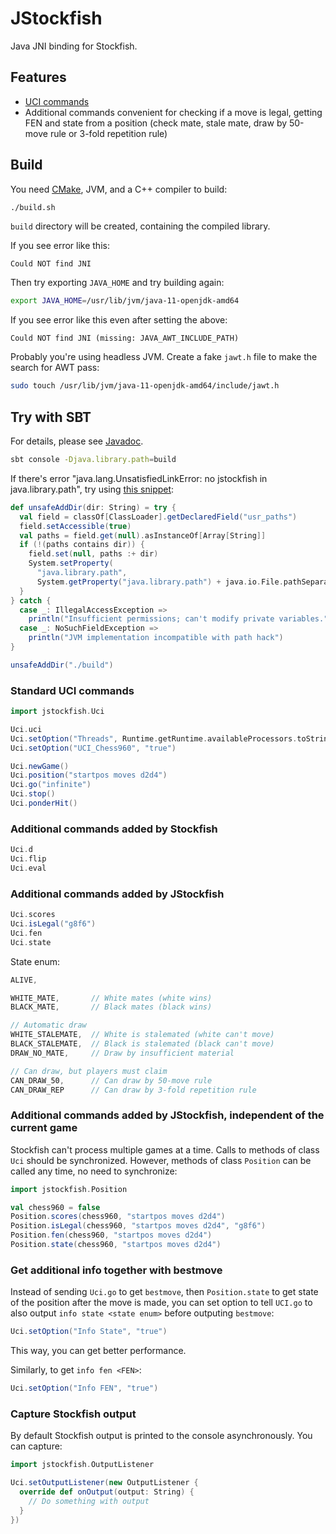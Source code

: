 # JStockfish

Java JNI binding for Stockfish.

## Features

* [UCI commands](https://github.com/ngocdaothanh/JStockfish/blob/jni/engine-interface.txt)
* Additional commands convenient for checking if a move is legal, getting FEN
  and state from a position (check mate, stale mate, draw by 50-move rule or
  3-fold repetition rule)

## Build

You need [CMake](http://www.cmake.org/), JVM, and a C++ compiler to build:

```sh
./build.sh
```

`build` directory will be created, containing the compiled library.

If you see error like this:

```
Could NOT find JNI
```

Then try exporting `JAVA_HOME` and try building again:

```sh
export JAVA_HOME=/usr/lib/jvm/java-11-openjdk-amd64
```

If you see error like this even after setting the above:

```
Could NOT find JNI (missing: JAVA_AWT_INCLUDE_PATH)
```

Probably you're using headless JVM.
Create a fake `jawt.h` file to make the search for AWT pass:

```sh
sudo touch /usr/lib/jvm/java-11-openjdk-amd64/include/jawt.h
```

## Try with SBT

For details, please see [Javadoc](http://ngocdaothanh.github.io/JStockfish/).

```sh
sbt console -Djava.library.path=build
```

If there's error
"java.lang.UnsatisfiedLinkError: no jstockfish in java.library.path",
try using [this snippet](http://www.scala-lang.org/old/node/7542):

```scala
def unsafeAddDir(dir: String) = try {
  val field = classOf[ClassLoader].getDeclaredField("usr_paths")
  field.setAccessible(true)
  val paths = field.get(null).asInstanceOf[Array[String]]
  if (!(paths contains dir)) {
    field.set(null, paths :+ dir)
    System.setProperty(
      "java.library.path",
      System.getProperty("java.library.path") + java.io.File.pathSeparator + dir)
  }
} catch {
  case _: IllegalAccessException =>
    println("Insufficient permissions; can't modify private variables.")
  case _: NoSuchFieldException =>
    println("JVM implementation incompatible with path hack")
}

unsafeAddDir("./build")
```

### Standard UCI commands

```scala
import jstockfish.Uci

Uci.uci
Uci.setOption("Threads", Runtime.getRuntime.availableProcessors.toString)
Uci.setOption("UCI_Chess960", "true")

Uci.newGame()
Uci.position("startpos moves d2d4")
Uci.go("infinite")
Uci.stop()
Uci.ponderHit()
```

### Additional commands added by Stockfish

```scala
Uci.d
Uci.flip
Uci.eval
```

### Additional commands added by JStockfish

```scala
Uci.scores
Uci.isLegal("g8f6")
Uci.fen
Uci.state
```

State enum:

```java
ALIVE,

WHITE_MATE,       // White mates (white wins)
BLACK_MATE,       // Black mates (black wins)

// Automatic draw
WHITE_STALEMATE,  // White is stalemated (white can't move)
BLACK_STALEMATE,  // Black is stalemated (black can't move)
DRAW_NO_MATE,     // Draw by insufficient material

// Can draw, but players must claim
CAN_DRAW_50,      // Can draw by 50-move rule
CAN_DRAW_REP      // Can draw by 3-fold repetition rule
```

### Additional commands added by JStockfish, independent of the current game

Stockfish can't process multiple games at a time. Calls to methods of class
`Uci` should be synchronized. However, methods of class `Position` can be called
any time, no need to synchronize:

```scala
import jstockfish.Position

val chess960 = false
Position.scores(chess960, "startpos moves d2d4")
Position.isLegal(chess960, "startpos moves d2d4", "g8f6")
Position.fen(chess960, "startpos moves d2d4")
Position.state(chess960, "startpos moves d2d4")
```

### Get additional info together with bestmove

Instead of sending `Uci.go` to get `bestmove`, then `Position.state` to get
state of the position after the move is made, you can set option to tell `UCI.go`
to also output `info state <state enum>` before outputing `bestmove`:

```scala
Uci.setOption("Info State", "true")
```

This way, you can get better performance.

Similarly, to get `info fen <FEN>`:

```scala
Uci.setOption("Info FEN", "true")
```

### Capture Stockfish output

By default Stockfish output is printed to the console asynchronously.
You can capture:

```scala
import jstockfish.OutputListener

Uci.setOutputListener(new OutputListener {
  override def onOutput(output: String) {
    // Do something with output
  }
})
```

